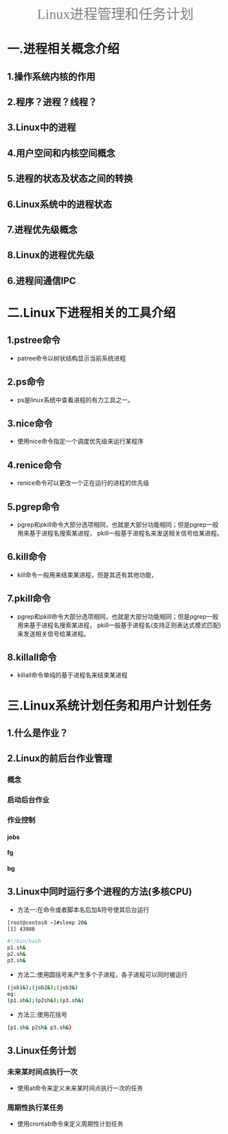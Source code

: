 <center> <font face="黑体" size=6 color=grey>Linux进程管理和任务计划</font></center>

# 一.进程相关概念介绍

## 1.操作系统内核的作用

## 2.程序？进程？线程？

## 3.Linux中的进程

## 4.用户空间和内核空间概念

## 5.进程的状态及状态之间的转换

## 6.Linux系统中的进程状态

## 7.进程优先级概念

## 8.Linux的进程优先级

## 6.进程间通信IPC

# 二.Linux下进程相关的工具介绍

## 1.pstree命令

- patree命令以树状结构显示当前系统进程

## 2.ps命令

- ps是linux系统中查看进程的有力工具之一。

## 3.nice命令

- 使用nice命令指定一个调度优先级来运行某程序

## 4.renice命令

- renice命令可以更改一个正在运行的进程的优先级

## 5.pgrep命令

- pgrep和pkill命令大部分选项相同，也就是大部分功能相同；但是pgrep一般用来基于进程名搜索某进程，
pkill一般基于进程名来发送相关信号给某进程。

## 6.kill命令

- kill命令一般用来结束某进程，但是其还有其他功能，

## 7.pkill命令

- pgrep和pkill命令大部分选项相同，也就是大部分功能相同；但是pgrep一般用来基于进程名搜索某进程，
pkill一般基于进程名(支持正则表达式模式匹配)来发送相关信号给某进程。

## 8.killall命令

- killall命令单纯的基于进程名来结束某进程

# 三.Linux系统计划任务和用户计划任务

## 1.什么是作业？

## 2.Linux的前后台作业管理

### 概念

### 启动后台作业

### 作业控制

#### jobs

#### fg

#### bg

## 3.Linux中同时运行多个进程的方法(多核CPU)

- 方法一:在命令或者脚本名后加&符号使其后台运行

```bash
[root@centos8 ~]#sleep 20&
[1] 43980
```

```bash
#!/bin/bash
p1.sh&
p2.sh&
p3.sh&
```

- 方法二:使用圆括号来产生多个子进程，各子进程可以同时被运行

```bash
(job1&);(job2&);(job3&)
eg:
(p1.sh&);(p2sh&);(p3.sh&)
```

- 方法三:使用花括号

```bash
{p1.sh& p2sh& p3.sh&}
```

## 3.Linux任务计划

### 未来某时间点执行一次

- 使用at命令来定义未来某时间点执行一次的任务

### 周期性执行某任务

- 使用crontab命令来定义周期性计划任务
